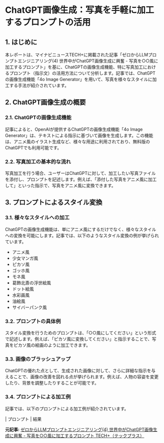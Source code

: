 # ChatGPT画像生成：写真を手軽に加工するプロンプトの活用

## 1. はじめに

本レポートは、マイナビニュースTECH+に掲載された記事「ゼロからLLMプロンプトエンジニアリング(4) 世界中がChatGPT画像生成に興奮 - 写真を○○風に加工するプロンプト」を基に、ChatGPTの画像生成機能、特に写真加工におけるプロンプト（指示文）の活用方法について分析します。記事では、ChatGPTの画像生成機能「4o Image Generator」を用いて、写真を様々なスタイルに加工する手法が紹介されています。

## 2. ChatGPT画像生成の概要

### 2.1. ChatGPTの画像生成機能

記事によると、OpenAIが提供するChatGPTの画像生成機能「4o Image Generator」は、テキストによる指示に基づいて画像を生成します。この機能は、アニメ風のイラスト生成など、様々な用途に利用されており、無料版のChatGPTでも利用可能です。

### 2.2. 写真加工の基本的な流れ

写真加工を行う場合、ユーザーはChatGPTに対して、加工したい写真ファイルを添付し、プロンプトを記述します。例えば、「添付した写真をアニメ風に加工して」といった指示で、写真をアニメ風に変換できます。

## 3. プロンプトによるスタイル変換

### 3.1. 様々なスタイルへの加工

ChatGPTの画像生成機能は、単にアニメ風にするだけでなく、様々なスタイルへの変換を可能にします。記事では、以下のようなスタイル変換の例が挙げられています。

* アニメ風
* 少女マンガ風
* ピカソ風
* ゴッホ風
* モネ風
* 葛飾北斎の浮世絵風
* ドット絵風
* 水彩画風
* 油絵風
* サイバーパンク風

### 3.2. プロンプトの具体例

スタイル変換を行うためのプロンプトは、「○○風にしてください」という形式で記述します。例えば、「ピカソ風に変換してください」と指示することで、写真をピカソ風の絵画のように加工できます。

### 3.3. 画像のブラッシュアップ

ChatGPTの優れた点として、生成された画像に対して、さらに詳細な指示を与えることで、画像の改善を図れる点が挙げられます。例えば、人物の容姿を変更したり、背景を調整したりすることが可能です。

### 3.4. プロンプトによる加工例

記事では、以下のプロンプトによる加工例が紹介されています。

| プロンプト | 結果 

**元記事:** [ゼロからLLMプロンプトエンジニアリング(4) 世界中がChatGPT画像生成に興奮 - 写真を○○風に加工するプロンプト TECH+（テックプラス）](https://news.mynavi.jp/techplus/article/zeroprompt-4/)